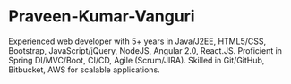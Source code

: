 # Praveen-Kumar-Vanguri
Experienced web developer with 5+ years in Java/J2EE, HTML5/CSS, Bootstrap, JavaScript/jQuery, NodeJS, Angular 2.0, React.JS. Proficient in Spring DI/MVC/Boot, CI/CD, Agile (Scrum/JIRA). Skilled in Git/GitHub, Bitbucket, AWS for scalable applications.
